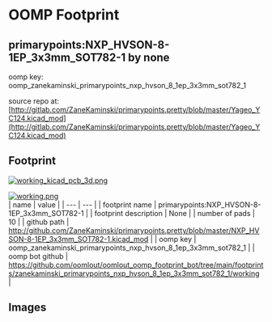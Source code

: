 # OOMP Footprint  
## primarypoints:NXP_HVSON-8-1EP_3x3mm_SOT782-1  by none  
  
oomp key: oomp_zanekaminski_primarypoints_nxp_hvson_8_1ep_3x3mm_sot782_1  
  
source repo at: [http://gitlab.com/ZaneKaminski/primarypoints.pretty/blob/master/Yageo_YC124.kicad_mod](http://gitlab.com/ZaneKaminski/primarypoints.pretty/blob/master/Yageo_YC124.kicad_mod)  
## Footprint  
  
[![working_kicad_pcb_3d.png](working_kicad_pcb_3d_600.png)](working_kicad_pcb_3d.png)  
  
[![working.png](working_600.png)](working.png)  
| name | value | 
| --- | --- | 
| footprint name | primarypoints:NXP_HVSON-8-1EP_3x3mm_SOT782-1 | 
| footprint description | None | 
| number of pads | 10 | 
| github path | http://github.com/ZaneKaminski/primarypoints.pretty/blob/master/NXP_HVSON-8-1EP_3x3mm_SOT782-1.kicad_mod | 
| oomp key | oomp_zanekaminski_primarypoints_nxp_hvson_8_1ep_3x3mm_sot782_1 | 
| oomp bot github | https://github.com/oomlout/oomlout_oomp_footprint_bot/tree/main/footprints/zanekaminski_primarypoints_nxp_hvson_8_1ep_3x3mm_sot782_1/working | 
## Images  
